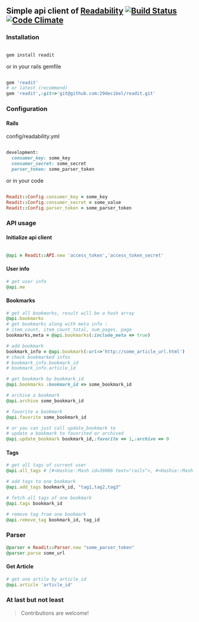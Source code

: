 ## Simple api client of [Readability](http://readability.com) [![Build Status](https://travis-ci.org/29decibel/readit.png)](https://travis-ci.org/29decibel/readit)  [![Code Climate](https://codeclimate.com/badge.png)](https://codeclimate.com/github/29decibel/readit)

### Installation
```ruby

gem install readit
```
or in your rails gemfile

``` ruby

gem 'readit'
# or latest (recommend)
gem 'readit',:git=>'git@github.com:29decibel/readit.git'
```

### Configuration
#### Rails
config/readability.yml

``` ruby

development:
  consumer_key: some_key
  consumer_secret: some_secret
  parser_token: some_parser_token
```

or in your code

``` ruby

Readit::Config.consumer_key = some_key
Readit::Config.consumer_secret = some_value
Readit::Config.parser_token = some_parser_token
```

### API usage

#### Initialize api client
``` ruby

@api = Readit::API.new 'access_token','access_token_secret'
```

#### User info
```ruby
# get user info
@api.me
```

#### Bookmarks
```ruby
# get all bookmarks, result will be a hash array
@api.bookmarks
# get bookmarks along with meta info :
# item_count, item_count_total, num_pages, page
bookmarks,meta = @api.bookmarks(:include_meta => true)

# add bookmark
bookmark_info = @api.bookmark(:url=>'http://some_article_url.html')
# check bookmarked infos
# bookmark_info.bookmark_id
# bookmark_info.article_id

# get bookmark by bookmark_id
@api.bookmarks :bookmark_id => some_bookmark_id

# archive a bookmark
@api.archive some_bookmark_id

# favorite a bookmark
@api.favorite some_bookmark_id

# or you can just call update_bookmark to
# update a bookmark to favorited or archived
@api.update_bookmark bookmark_id,:favorite => 1,:archive => 0
```

#### Tags
```ruby
# get all tags of current user
@api.all_tags # [#<Hashie::Mash id=39086 text="rails">, #<Hashie::Mash id=39085 text="ruby">, #<Hashie::Mash id=39087 text="tag3">]

# add tags to one bookmark
@api.add_tags bookmark_id, "tag1,tag2,tag3"

# fetch all tags of one bookmark
@api.tags bookmark_id

# remove tag from one bookmark
@api.remove_tag bookmark_id, tag_id
```

### Parser
```ruby
@parser = Readit::Parser.new "some_parser_token"
@parser.parse some_url
```

#### Get Article
```ruby
# get one artile by article_id
@api.article 'article_id'

```

### At last but not least
>Contributions are welcome!

